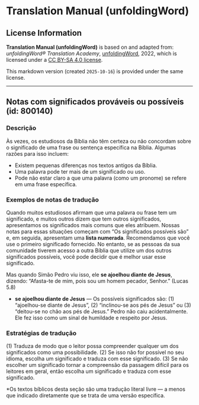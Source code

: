# Translation Manual (unfoldingWord)

## License Information

**Translation Manual (unfoldingWord)** is based on and adapted from: _unfoldingWord® Translation Academy_, [unfoldingWord](https://unfoldingword.org/utw), 2022, which is licensed under a [CC BY-SA 4.0 license](https://creativecommons.org/licenses/by-sa/4.0/legalcode.en).

This markdown version (created `2025-10-16`) is provided under the same license.



--------------------------------

## Notas com significados prováveis ​​ou possíveis (id: 800140)

### Descrição

Às vezes, os estudiosos da Bíblia não têm certeza ou não concordam sobre o significado de uma frase ou sentença específica na Bíblia. Algumas razões para isso incluem:

* Existem pequenas diferenças nos textos antigos da Bíblia.
* Uma palavra pode ter mais de um significado ou uso.
* Pode não estar claro a que uma palavra (como um pronome) se refere em uma frase específica.

### Exemplos de notas de tradução

Quando muitos estudiosos afirmam que uma palavra ou frase tem um significado, e muitos outros dizem que tem outros significados, apresentamos os significados mais comuns que eles atribuem. Nossas notas para essas situações começam com “Os significados possíveis são” e, em seguida, apresentam uma **lista numerada**. Recomendamos que você use o primeiro significado fornecido. No entanto, se as pessoas da sua comunidade tiverem acesso a outra Bíblia que utilize um dos outros significados possíveis, você pode decidir que é melhor usar esse significado.

Mas quando Simão Pedro viu isso, ele **se ajoelhou diante de Jesus**, dizendo: “Afasta\-te de mim, pois sou um homem pecador, Senhor.” (Lucas 5\.8\)

* **se ajoelhou diante de Jesus** — Os possíveis significados são: (1\) “ajoelhou\-se diante de Jesus”, (2\) “inclinou\-se aos pés de Jesus” ou (3\) “deitou\-se no chão aos pés de Jesus.” Pedro não caiu acidentalmente. Ele fez isso como um sinal de humildade e respeito por Jesus.

### Estratégias de tradução

(1\) Traduza de modo que o leitor possa compreender qualquer um dos significados como uma possibilidade. (2\) Se isso não for possível no seu idioma, escolha um significado e traduza com esse significado. (3\) Se não escolher um significado tornar a compreensão da passagem difícil para os leitores em geral, então escolha um significado e traduza com esse significado.

\*Os textos bíblicos desta seção são uma tradução literal livre — a menos que indicado diretamente que se trata de uma versão específica.


